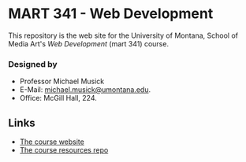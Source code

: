 # MART 341 - Web Development

This repository is the web site for the University of Montana, School of Media Art's _Web Development_ (mart 341) course.

### Designed by
- Professor Michael Musick
- E-Mail: [michael.musick@umontana.edu](mailto:michael.musick@umontana.edu).
- Office: McGill Hall, 224.

## Links
- [The course website](https://montana-media-arts.github.io/mart341-webDev/)
- [The course resources repo](https://github.com/Montana-Media-Arts/341-work)
